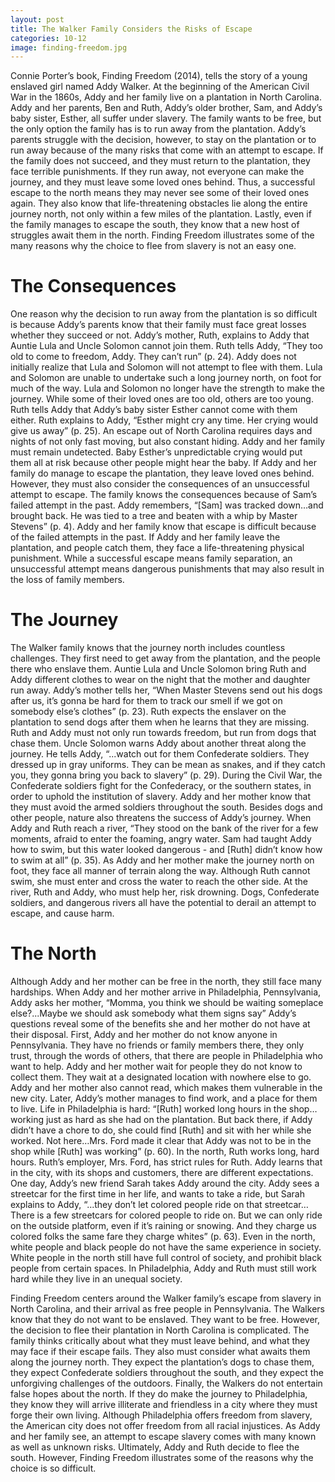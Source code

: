 ```yaml
---
layout: post
title: The Walker Family Considers the Risks of Escape
categories: 10-12
image: finding-freedom.jpg
---
```

Connie Porter’s book, Finding Freedom (2014), tells the story of a young enslaved girl named Addy Walker. At the beginning of the American Civil War in the 1860s, Addy and her family live on a plantation in North Carolina. Addy and her parents, Ben and Ruth, Addy’s older brother, Sam, and Addy’s baby sister, Esther, all suffer under slavery. The family wants to be free, but the only option the family has is to run away from the plantation. Addy’s parents struggle with the decision, however, to stay on the plantation or to run away because of the many risks that come with an attempt to escape. If the family does not succeed, and they must return to the plantation, they face terrible punishments. If they run away, not everyone can make the journey, and they must leave some loved ones behind. Thus, a successful escape to the north means they may never see some of their loved ones again. They also know that life-threatening obstacles lie along the entire journey north, not only within a few miles of the plantation. Lastly, even if the family manages to escape the south, they know that a new host of struggles await them in the north. Finding Freedom illustrates some of the many reasons why the choice to flee from slavery is not an easy one.

# The Consequences

One reason why the decision to run away from the plantation is so difficult is because Addy’s parents know that their family must face great losses whether they succeed or not. Addy’s mother, Ruth, explains to Addy that Auntie Lula and Uncle Solomon cannot join them. Ruth tells Addy, “They too old to come to freedom, Addy. They can’t run” (p. 24). Addy does not initially realize that Lula and Solomon will not attempt to flee with them. Lula and Solomon are unable to undertake such a long journey north, on foot for much of the way. Lula and Solomon no longer have the strength to make the journey. While some of their loved ones are too old, others are too young. Ruth tells Addy that Addy’s baby sister Esther cannot come with them either. Ruth explains to Addy, “Esther might cry any time. Her crying would give us away” (p. 25). An escape out of North Carolina requires days and nights of not only fast moving, but also constant hiding. Addy and her family must remain undetected. Baby Esther’s unpredictable crying would put them all at risk because other people might hear the baby. If Addy and her family do manage to escape the plantation, they leave loved ones behind. However, they must also consider the consequences of an unsuccessful attempt to escape. The family knows the consequences because of Sam’s failed attempt in the past. Addy remembers, “[Sam] was tracked down…and brought back. He was tied to a tree and beaten with a whip by Master Stevens” (p. 4). Addy and her family know that escape is difficult because of the failed attempts in the past. If Addy and her family leave the plantation, and people catch them, they face a life-threatening physical punishment. While a successful escape means family separation, an unsuccessful attempt means dangerous punishments that may also result in the loss of family members.

# The Journey

The Walker family knows that the journey north includes countless challenges. They first need to get away from the plantation, and the people there who enslave them. Auntie Lula and Uncle Solomon bring Ruth and Addy different clothes to wear on the night that the mother and daughter run away. Addy’s mother tells her, “When Master Stevens send out his dogs after us, it’s gonna be hard for them to track our smell if we got on somebody else’s clothes” (p. 23). Ruth expects the enslaver on the plantation to send dogs after them when he learns that they are missing. Ruth and Addy must not only run towards freedom, but run from dogs that chase them. Uncle Solomon warns Addy about another threat along the journey. He tells Addy, “...watch out for them Confederate soldiers. They dressed up in gray uniforms. They can be mean as snakes, and if they catch you, they gonna bring you back to slavery” (p. 29). During the Civil War, the Confederate soldiers fight for the Confederacy, or the southern states, in order to uphold the institution of slavery. Addy and her mother know that they must avoid the armed soldiers throughout the south. Besides dogs and other people, nature also threatens the success of Addy’s journey. When Addy and Ruth reach a river, “They stood on the bank of the river for a few moments, afraid to enter the foaming, angry water. Sam had taught Addy how to swim, but this water looked dangerous - and [Ruth] didn’t know how to swim at all” (p. 35). As Addy and her mother make the journey north on foot, they face all manner of terrain along the way. Although Ruth cannot swim, she must enter and cross the water to reach the other side. At the river, Ruth and Addy, who must help her, risk drowning. Dogs, Confederate soldiers, and dangerous rivers all have the potential to derail an attempt to escape, and cause harm.

# The North

Although Addy and her mother can be free in the north, they still face many hardships. When Addy and her mother arrive in Philadelphia, Pennsylvania, Addy asks her mother, “Momma, you think we should be waiting someplace else?...Maybe we should ask somebody what them signs say” Addy’s questions reveal some of the benefits she and her mother do not have at their disposal. First, Addy and her mother do not know anyone in Pennsylvania. They have no friends or family members there, they only trust, through the words of others, that there are people in Philadelphia who want to help. Addy and her mother wait for people they do not know to collect them. They wait at a designated location with nowhere else to go. Addy and her mother also cannot read, which makes them vulnerable in the new city. Later, Addy’s mother manages to find work, and a place for them to live. Life in Philadelphia is hard: “[Ruth] worked long hours in the shop…working just as hard as she had on the plantation. But back there, if Addy didn’t have a chore to do, she could find [Ruth] and sit with her while she worked. Not here…Mrs. Ford made it clear that Addy was not to be in the shop while [Ruth] was working” (p. 60). In the north, Ruth works long, hard hours. Ruth’s employer, Mrs. Ford, has strict rules for Ruth. Addy learns that in the city, with its shops and customers, there are different expectations. One day, Addy’s new friend Sarah takes Addy around the city. Addy sees a streetcar for the first time in her life, and wants to take a ride, but Sarah explains to Addy, “...they don’t let colored people ride on that streetcar…There is a few streetcars for colored people to ride on. But we can only ride on the outside platform, even if it’s raining or snowing. And they charge us colored folks the same fare they charge whites” (p. 63). Even in the north, white people and black people do not have the same experience in society. White people in the north still have full control of society, and prohibit black people from certain spaces. In Philadelphia, Addy and Ruth must still work hard while they live in an unequal society.

Finding Freedom centers around the Walker family’s escape from slavery in North Carolina, and their arrival as free people in Pennsylvania. The Walkers know that they do not want to be enslaved. They want to be free. However, the decision to flee their plantation in North Carolina is complicated. The family thinks critically about what they must leave behind, and what they may face if their escape fails. They also must consider what awaits them along the journey north. They expect the plantation’s dogs to chase them, they expect Confederate soldiers throughout the south, and they expect the unforgiving challenges of the outdoors. Finally, the Walkers do not entertain false hopes about the north. If they do make the journey to Philadelphia, they know they will arrive illiterate and friendless in a city where they must forge their own living. Although Philadelphia offers freedom from slavery, the American city does not offer freedom from all racial injustices. As Addy and her family see, an attempt to escape slavery comes with many known as well as unknown risks. Ultimately, Addy and Ruth decide to flee the south. However, Finding Freedom illustrates some of the reasons why the choice is so difficult.

